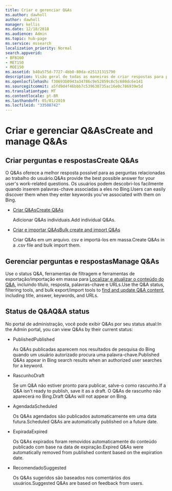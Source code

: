 ```yaml
---
title: Criar e gerenciar Q&As
ms.author: dawholl
author: dawholl
manager: kellis
ms.date: 12/18/2018
ms.audience: Admin
ms.topic: hub-page
ms.service: mssearch
localization_priority: Normal
search.appverid:
- BFB160
- MET150
- MOE150
ms.assetid: b40a575d-7727-4bb0-80da-e25131315790
description: Visão geral de todas as maneiras de criar respostas para perguntas frequentes no portal de administração de pesquisa da Microsoft
ms.openlocfilehash: f30693b0943a34786c9e52859c8c5c680dc6e141
ms.sourcegitcommit: a5fd9d4f46bbb7c539630735ac16e0c786939e5d
ms.translationtype: MT
ms.contentlocale: pt-BR
ms.lasthandoff: 05/01/2019
ms.locfileid: "33508742"
---
```

# <a name="create-and-manage-qas"></a><span data-ttu-id="84896-103">Criar e gerenciar Q&As</span><span class="sxs-lookup"><span data-stu-id="84896-103">Create and manage Q&As</span></span>

## <a name="create-qas"></a><span data-ttu-id="84896-104">Criar perguntas e respostas</span><span class="sxs-lookup"><span data-stu-id="84896-104">Create Q&As</span></span>

<span data-ttu-id="84896-105">O Q&As oferece a melhor resposta possível para as perguntas relacionadas ao trabalho do usuário.</span><span class="sxs-lookup"><span data-stu-id="84896-105">Q&As provide the best possible answer for your user's work-related questions.</span></span> <span data-ttu-id="84896-106">Os usuários podem descobri-los facilmente quando inserem palavras-chave associadas a eles no Bing.</span><span class="sxs-lookup"><span data-stu-id="84896-106">Users can easily discover them when they enter keywords you've associated with them on Bing.</span></span>
  
- [<span data-ttu-id="84896-107">Criar Q&As</span><span class="sxs-lookup"><span data-stu-id="84896-107">Create Q&As</span></span>](create-qas.md)
    
    <span data-ttu-id="84896-108">Adicionar Q&As individuais.</span><span class="sxs-lookup"><span data-stu-id="84896-108">Add individual Q&As.</span></span>
    
- [<span data-ttu-id="84896-109">Criar e importar Q&As</span><span class="sxs-lookup"><span data-stu-id="84896-109">Bulk create and import Q&As</span></span>](bulk-create-qas.md)
    
    <span data-ttu-id="84896-110">Criar Q&As em um arquivo. csv e importá-los em massa.</span><span class="sxs-lookup"><span data-stu-id="84896-110">Create Q&As in a .csv file and bulk import them.</span></span>
    
## <a name="manage-qas"></a><span data-ttu-id="84896-111">Gerenciar perguntas e respostas</span><span class="sxs-lookup"><span data-stu-id="84896-111">Manage Q&As</span></span>

<span data-ttu-id="84896-112">Use o status Q&A, ferramentas de filtragem e ferramentas de exportação/importação em massa para [Localizar e atualizar o conteúdo do Q&A](manage-qas.md), incluindo título, resposta, palavras-chave e URLs.</span><span class="sxs-lookup"><span data-stu-id="84896-112">Use the Q&A status, filtering tools, and bulk export/import tools to [find and update Q&A content](manage-qas.md), including title, answer, keywords, and URLs.</span></span>
  
## <a name="qa-status"></a><span data-ttu-id="84896-113">Status de Q&A</span><span class="sxs-lookup"><span data-stu-id="84896-113">Q&A status</span></span>

<span data-ttu-id="84896-114">No portal de administração, você pode exibir Q&As por seu status atual:</span><span class="sxs-lookup"><span data-stu-id="84896-114">In the Admin portal, you can view Q&As by their current status:</span></span>
  
- <span data-ttu-id="84896-115">Published</span><span class="sxs-lookup"><span data-stu-id="84896-115">Published</span></span>
    
    <span data-ttu-id="84896-116">As Q&As publicadas aparecem nos resultados de pesquisa do Bing quando um usuário autorizado procura uma palavra-chave.</span><span class="sxs-lookup"><span data-stu-id="84896-116">Published Q&As appear in Bing search results when an authorized user searches for a keyword.</span></span>
    
- <span data-ttu-id="84896-117">Rascunho</span><span class="sxs-lookup"><span data-stu-id="84896-117">Draft</span></span>
    
    <span data-ttu-id="84896-118">Se um Q&A não estiver pronto para publicar, salve-o como rascunho.</span><span class="sxs-lookup"><span data-stu-id="84896-118">If a Q&A isn't ready to publish, save it as a draft.</span></span> <span data-ttu-id="84896-119">O Q&As de rascunho não aparecerá no Bing.</span><span class="sxs-lookup"><span data-stu-id="84896-119">Draft Q&As will not appear on Bing.</span></span>
    
- <span data-ttu-id="84896-120">Agendada</span><span class="sxs-lookup"><span data-stu-id="84896-120">Scheduled</span></span>
    
    <span data-ttu-id="84896-121">Os Q&As agendados são publicados automaticamente em uma data futura.</span><span class="sxs-lookup"><span data-stu-id="84896-121">Scheduled Q&As are automatically published on a future date.</span></span>
    
- <span data-ttu-id="84896-122">Expirada</span><span class="sxs-lookup"><span data-stu-id="84896-122">Expired</span></span>
    
    <span data-ttu-id="84896-123">Os Q&As expirados foram removidos automaticamente do conteúdo publicado com base na data de expiração.</span><span class="sxs-lookup"><span data-stu-id="84896-123">Expired Q&As were automatically removed from published content based on the expiration date.</span></span>
    
- <span data-ttu-id="84896-124">Recomendado</span><span class="sxs-lookup"><span data-stu-id="84896-124">Suggested</span></span>
    
    <span data-ttu-id="84896-125">Os Q&As sugeridos são baseados nos comentários dos usuários.</span><span class="sxs-lookup"><span data-stu-id="84896-125">Suggested Q&As are based on feedback from users.</span></span>

  

